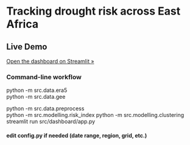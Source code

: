 # Tracking drought risk across East Africa

## Live Demo
[Open the dashboard on Streamlit »](https://sophia14324-tracking-drought-risk-across-srcdashboardapp-navgit.streamlit.app/)

<!-- Optional: add a screenshot to assets/readme_preview.png -->
<!-- ![Dashboard preview](assets/readme_preview.png) -->

### Command-line workflow
python -m src.data.era5         
python -m src.data.gee          

python -m src.data.preprocess   
python -m src.modelling.risk_index
python -m src.modelling.clustering
streamlit run src/dashboard/app.py


#### edit config.py if needed (date range, region, grid, etc.)
